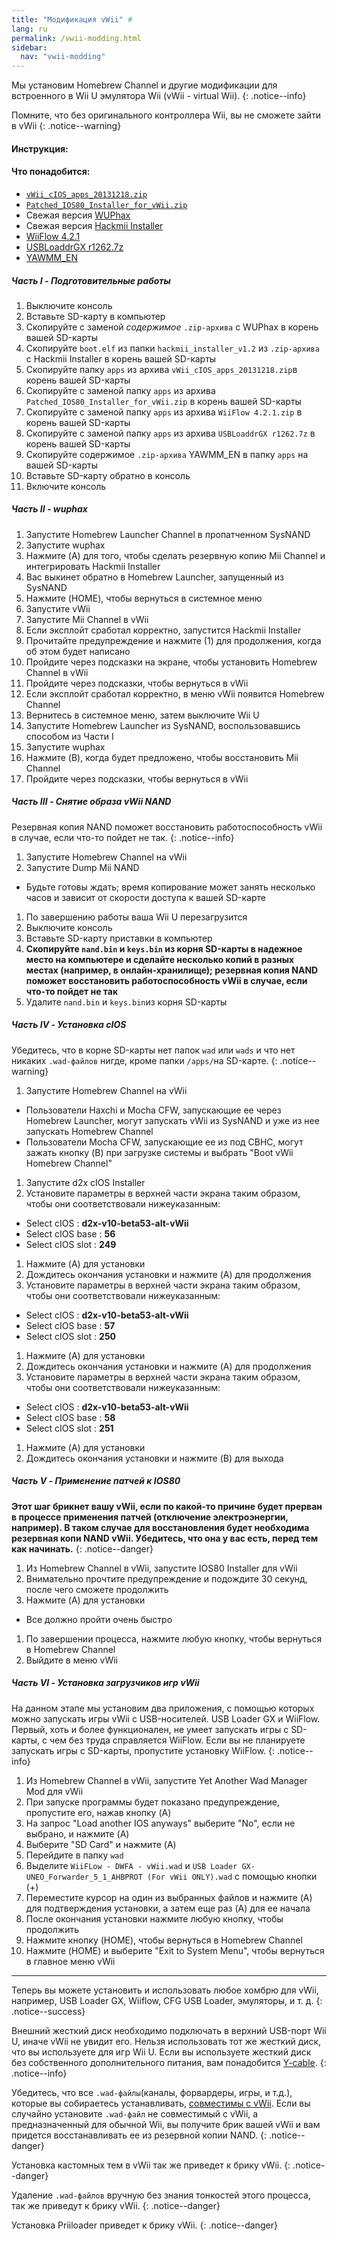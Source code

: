```yaml
---
title: "Модификация vWii" #
lang: ru
permalink: /vwii-modding.html
sidebar:
  nav: "vwii-modding"
---
```


Мы установим Homebrew Channel и другие модификации для встроенного в Wii U эмулятора Wii (vWii - virtual Wii).
{: .notice--info}

Помните, что без оригинального контроллера Wii, вы не сможете зайти в vWii
{: .notice--warning}

#### <a name="instructions" />Инструкция:

#### <a name="what_need" />Что понадобится:

* [`vWii_cIOS_apps_20131218.zip`](images/vWii_cIOS_apps_20131218.zip)
* [`Patched_IOS80_Installer_for_vWii.zip`](images/Patched_IOS80_Installer_for_vWii.zip)
* Свежая версия [WUPhax](http://wiiubru.com/appstore/zips/wuphax.zip)
* Свежая версия [Hackmii Installer](https://bootmii.org/download/)
* [WiiFlow 4.2.1](https://yadi.sk/d/q397XtTJ3KgKqq)
* [USBLoaddrGX r1262.7z](https://yadi.sk/d/CYaSr-N33KkYpn)
* [YAWMM_EN](https://yadi.sk/d/jOffWhsa3KgLRa)


##### <a name="part1" />Часть I - Подготовительные работы

1. Выключите консоль
1. Вставьте SD-карту в компьютер
1. Скопируйте с заменой _содержимое_ `.zip-архива` с WUPhax в корень вашей SD-карты
1. Скопируйте `boot.elf` из папки `hackmii_installer_v1.2` из `.zip-архива` с Hackmii Installer в корень вашей SD-карты
1. Скопируйте папку `apps` из архива `vWii_cIOS_apps_20131218.zip`в корень вашей SD-карты
1. Скопируйте с заменой папку `apps` из архива `Patched_IOS80_Installer_for_vWii.zip` в корень вашей SD-карты
1. Скопируйте с заменой папку `apps` из архива `WiiFlow 4.2.1.zip` в корень вашей SD-карты
1. Скопируйте с заменой папку `apps` из архива `USBLoaddrGX r1262.7z` в корень вашей SD-карты
1. Скопируйте содержимое `.zip-архива` YAWMM_EN в папку `apps` на вашей SD-карты
1. Вставьте SD-карту обратно в консоль
1. Включите консоль

##### <a name="part2" />Часть II - wuphax

1. Запустите Homebrew Launcher Channel в пропатченном SysNAND
1. Запустите wuphax
1. Нажмите (A) для того, чтобы сделать резервную копию Mii Channel и интегрировать Hackmii Installer
1. Вас выкинет обратно в Homebrew Launcher, запущенный из SysNAND
1. Нажмите (HOME), чтобы вернуться в системное меню
1. Запустите vWii
1. Запустите Mii Channel в vWii
1. Если эксплойт сработал корректно, запустится Hackmii Installer
1. Прочитайте предупреждение и нажмите (1) для продолжения, когда об этом будет написано
1. Пройдите через подсказки на экране, чтобы установить Homebrew Channel в vWii
1. Пройдите через подсказки, чтобы вернуться в vWii
1. Если эксплойт сработал корректно, в меню vWii появится Homebrew Channel
1. Вернитесь в системное меню, затем выключите Wii U
1. Запустите Homebrew Launcher из SysNAND, воспользовавшись способом из Части I
1. Запустите wuphax
1. Нажмите (B), когда будет предложено, чтобы восстановить Mii Channel
1. Пройдите через подсказки, чтобы вернуться в vWii

##### <a name="part3" />Часть III - Снятие образа vWii NAND

Резервная копия NAND поможет восстановить работоспособность vWii в случае, если что-то пойдет не так.
{: .notice--info}

1. Запустите Homebrew Channel на vWii
1. Запустите Dump Mii NAND
  + Будьте готовы ждать; время копирование может занять несколько часов и зависит от скорости доступа к вашей SD-карте
1. По завершению работы ваша Wii U перезагрузится
1. Выключите консоль
1. Вставьте SD-карту приставки в компьютер
1. **Скопируйте `nand.bin` и `keys.bin` из корня SD-карты в надежное место на компьютере и сделайте несколько копий в разных местах (например, в онлайн-хранилище); резервная копия NAND поможет восстановить работоспособность vWii в случае, если что-то пойдет не так**
1. Удалите `nand.bin` и `keys.bin`из корня SD-карты

##### <a name="part4" />Часть IV - Установка cIOS

Убедитесь, что в корне SD-карты нет папок `wad` или `wads` и что нет никаких `.wad-файлов` нигде, кроме папки `/apps/`на SD-карте.
{: .notice--warning}

1. Запустите Homebrew Channel на vWii
  + Пользователи Haxchi и Mocha CFW, запускающие ее через Homebrew Launcher, могут запускать vWii из SysNAND и уже из нее запускать Homebrew Channel
  + Пользователи Mocha CFW, запускающие ее из под CBHC, могут зажать кнопку (B) при загрузке системы и выбрать "Boot vWii Homebrew Channel"
1. Запустите d2x cIOS Installer
1. Установите параметры в верхней части экрана таким образом, чтобы они соответствовали нижеуказанным:
  + Select cIOS : **d2x-v10-beta53-alt-vWii**
  + Select cIOS base : **56**
  + Select cIOS slot : **249**
1. Нажмите (A) для установки
1. Дождитесь окончания установки и нажмите (A) для продолжения
1. Установите параметры в верхней части экрана таким образом, чтобы они соответствовали нижеуказанным:
  + Select cIOS : **d2x-v10-beta53-alt-vWii**
  + Select cIOS base : **57**
  + Select cIOS slot : **250**
1. Нажмите (A) для установки
1. Дождитесь окончания установки и нажмите (A) для продолжения
1. Установите параметры в верхней части экрана таким образом, чтобы они соответствовали нижеуказанным:
  + Select cIOS : **d2x-v10-beta53-alt-vWii**
  + Select cIOS base : **58**
  + Select cIOS slot : **251**
1. Нажмите (A) для установки
1. Дождитесь окончания установки и нажмите (B) для выхода

##### <a name="part5" />Часть V - Применение патчей к IOS80

**Этот шаг брикнет вашу vWii, если по какой-то причине будет прерван в процессе применения патчей (отключение электроэнергии, например). В таком случае для восстановления будет необходима резервная копи NAND vWii. Убедитесь, что она у вас есть, перед тем как начинать.**
{: .notice--danger}

1. Из Homebrew Channel в vWii, запустите IOS80 Installer для vWii
1. Внимательно прочтите предупреждение и подождите 30 секунд, после чего сможете продолжить
1. Нажмите (A) для установки
  + Все должно пройти очень быстро
1. По завершении процесса, нажмите любую кнопку, чтобы вернуться в Homebrew Channel
1. Выйдите в меню vWii

##### <a name="part5" />Часть VI - Установка загрузчиков игр vWii

На данном этапе мы установим два приложения, с помощью которых можно запускать игры vWii с USB-ноcителей. USB Loader GX и WiiFlow. Первый, хоть и более функционален, не умеет запускать игры с SD-карты, с чем без труда справляется WiiFlow. Если вы не планируете запускать игры с SD-карты, пропустите установку WiiFlow.
{: .notice--info}

1. Из Homebrew Channel в vWii, запустите Yet Another Wad Manager Mod для vWii
1. При запуске программы будет показано предупреждение, пропустите его, нажав кнопку (A)
1. На запрос "Load another IOS anyways" выберите "No", если не выбрано, и нажмите (A)
1. Выберите "SD Card" и нажмите (A)
1. Перейдите в папку `wad`
1. Выделите `WiiFLow - DWFA - vWii.wad` и `USB Loader GX-UNEO_Forwarder_5_1_AHBPROT (For vWii ONLY).wad` с помощью кнопки (+)
1. Переместите курсор на один из выбранных файлов и нажмите (A) для подтверждения установки, а затем еще раз (A) для ее начала
1. После окончания установки нажмите любую кнопку, чтобы продолжить
1. Нажмите кнопку (HOME), чтобы вернуться в Homebrew Channel
1. Нажмите (HOME) и выберите "Exit to System Menu", чтобы вернуться в главное меню vWii

___

Теперь вы можете установить и использовать любое хомбрю для vWii, например, USB Loader GX, Wiiflow, CFG USB Loader, эмуляторы, и т. д.
{: .notice--success}

Внешний жесткий диск необходимо подключать в верхний USB-порт Wii U, иначе vWii не увидит его. Нельзя использовать тот же жесткий диск, что вы используете для игр Wii U. Если вы используете жесткий диск без собственного дополнительного питания, вам понадобится [Y-cable](http://amzn.to/2mjQjin).
{: .notice--info}

Убедитесь, что все `.wad-файлы`(каналы, форвардеры, игры, и т.д.), которые вы собираетесь устанавливать, [совместимы с vWii](https://gbatemp.net/threads/340226/). Если вы случайно установите `.wad-файл` не совместимый с vWii, а предназначенный для обычной Wii, вы получите брик вашей vWii и вам придется восстанавливать ее из резервной копии NAND.
{: .notice--danger}

Установка кастомных тем в vWii так же приведет к брику vWii.
{: .notice--danger}

Удаление `.wad-файлов` вручную без знания тонкостей этого процесса, так же приведут к брику vWii.
{: .notice--danger}

Установка Priiloader приведет к брику vWii.
{: .notice--danger}
